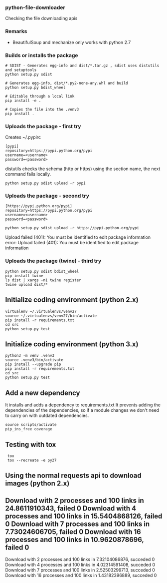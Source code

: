 ### python-file-downloader

Checking the file downloading apis

### Remarks
 * BeautifulSoup and mechanize only works with python 2.7

### Builds or installs the package
```
# SDIST - Generates egg-info and dist/*.tar.gz , sdist uses distutils and setuptools
python setup.py sdist

# Generates egg-info, dist/*.py2-none-any.whl and build 
python setup.py bdist_wheel

# Editable through a local link
pip install -e .

# Copies the file into the .venv3
pip install .
```

### Uploads the package - first try
Creates  ~/.pypirc
```
[pypi]
repository=https://pypi.python.org/pypi
username=<username>
password=<password>
```
distutils checks the schema (http or https) using the section name,
the next command fails locally.
```
python setup.py sdist upload -r pypi
```

### Uploads the package - second try

```
[https://pypi.python.org/pypi]
repository=https://pypi.python.org/pypi
username=<username>
password=<password>
```
```
python setup.py sdist upload -r https://pypi.python.org/pypi
```
Upload failed (401): You must be identified to edit package information
error: Upload failed (401): You must be identified to edit package information

### Uploads the package (twine) - third try
```
python setup.py sdist bdist_wheel
pip install twine
ls dist | xargs -n1 twine register
twine upload dist/*
```
## Initialize coding environment (python 2.x)
```
virtualenv ~/.virtualenvs/venv27 
source ~/.virtualenvs/venv27/bin/activate
pip install -r requirements.txt
cd src
python setup.py test
```

## Initialize coding environment (python 3.x)
```
python3 -m venv .venv3 
source .venv3/bin/activate
pip install --upgrade pip
pip install -r requirements.txt
cd src
python setup.py test
```
## Add a new dependency
It installs and adds a dependency to requirements.txt
It prevents adding the dependencies of the dependencies, so if 
a module changes we don't need to carry on with outdated dependencies.
```
source scripts/activate
pip_ins_free coverage
```
## Testing with tox
```
 tox 
 tox --recreate -e py27
```

## Using the normal requests api to download images (python 2.x) 
Download with 2 processes and 100 links in 24.8611910343, failed 0 
Download with 4 processes and 100 links in 15.5404868126, failed 0 
Download with 7 processes and 100 links in 7.73024606705, failed 0 
Download with 16 processes and 100 links in 10.9620878696, failed 0 
---
Download with 2 processes and 100 links in 7.32104086876, succeded 0 
Download with 4 processes and 100 links in 4.02314591408, succeded 0 
Download with 7 processes and 100 links in 2.52503299713, succeded 0 
Download with 16 processes and 100 links in 1.43182396889, succeded 0 